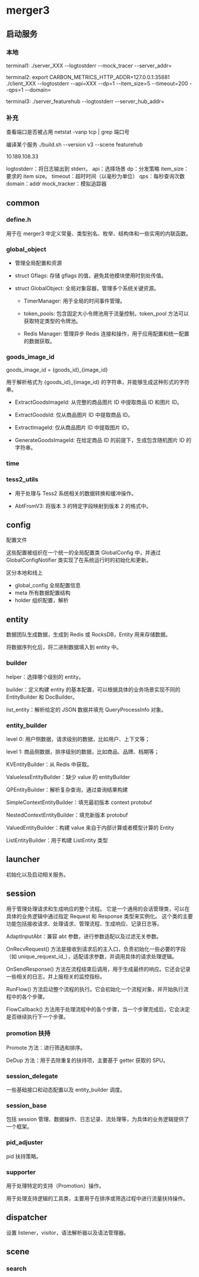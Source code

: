 # merger3

## 启动服务

### 本地

terminal1:  ./server_XXX --logtostderr --mock_tracer  --server_addr=

terminal2:  export CARBON_METRICS_HTTP_ADDR=127.0.0.1:35881
            ./client_XXX  --logtostderr --api=XXX --dp=1 --item_size=5 --timeout=200 --qps=1 --domain=

terminal3:  ./server_featurehub --logtostderr --server_hub_addr=

### 补充

查看端口是否被占用 netstat -vanp tcp | grep 端口号

编译某个服务 ./build.sh --version v3 --scene featurehub

10.189.108.33

logtostderr：将日志输出到 stderr。
api：选择场景
dp：分发策略
item_size：要求的 item size。
timeout：超时时间（以毫秒为单位）
qps：每秒查询次数
domain：addr
mock_tracker：模拟追踪器

## common

### define.h

用于在 merger3 中定义常量、类型别名、枚举、结构体和一些实用的内联函数。

### global_object

- 管理全局配置和资源

- struct Gflags: 存储 gflags 的值，避免其他模块使用时到处传值。

- struct GlobalObject: 全局对象容器，管理多个系统关键资源。

  - TimerManager: 用于全局的时间事件管理。

  - token_pools: 包含固定大小令牌池用于流量控制，token_pool 方法可以获取特定类型的令牌池。

  - Redis Manager: 管理异步 Redis 连接和操作，用于应用配置和统一配置的数据获取。

### goods_image_id

goods_image_id = {goods_id}_{image_id}

用于解析格式为 {goods_id}_{image_id} 的字符串，并能够生成这种形式的字符串。

- ExtractGoodsImageId: 从完整的商品图片 ID 中提取商品 ID 和图片 ID。

- ExtractGoodsId: 仅从商品图片 ID 中提取商品 ID。

- ExtractImageId: 仅从商品图片 ID 中提取图片 ID。

- GenerateGoodsImageId: 在给定商品 ID 的前提下，生成包含随机图片 ID 的字符串。

### time

### tess2_utils

- 用于处理与 Tess2 系统相关的数据转换和缓冲操作。

- AbtFromV3: 将版本 3 的特定字段映射到版本 2 的格式中。

## config

配置文件

这些配置被组织在一个统一的全局配置类 GlobalConfig 中，并通过 GlobalConfigNotifier 类实现了在系统运行时的初始化和更新。

区分本地和线上

- global_config 全局配置信息
- meta 所有数据配置结构
- holder 组织配置，解析

## entity

数据团队生成数据，生成到 Redis 或 RocksDB，Entity 用来存储数据。

将数据序列化后，将二进制数据填入到 entity 中。

### builder

helper：选择哪个级别的 entity。

builder：定义构建 entity 的基本配置，可以根据具体的业务场景实现不同的 EntityBuilder 和 DocBuilder。

list_entity：解析给定的 JSON 数据并填充 QueryProcessInfo 对象。

### entity_builder

level 0: 用户侧数据，请求级别的数据，比如用户、上下文等；

level 1: 商品侧数据，排序级别的数据，比如商品、品牌、档期等；

KVEntityBuilder：从 Redis 中获取。

ValuelessEntityBuilder：缺少 value 的 entityBuilder

QPEntityBuilder：解析复杂查询，通过查询结果构建

SimpleContextEntityBuilder：填充最初版本 context protobuf

NestedContextEntityBuilder：填充新版本 protobuf

ValuedEntityBuilder：构建 value 来自于内部计算或者模型计算的 Entity

ListEntityBuilder：用于构建 ListEntity 类型

## launcher

初始化以及启动相关服务。

## session

用于管理处理请求和生成响应的整个流程。
它是一个通用的会话管理类，可以在具体的业务逻辑中通过指定 Request 和 Response 类型来实例化。
这个类的主要功能包括接收请求、处理请求、管理流程、生成响应、记录日志等。

AdaptInputAbt：兼容 abt 参数，进行参数适配以及过滤无关参数。

OnRecvRequest() 方法是接收到请求后的主入口，负责初始化一些必要的字段（如 unique_request_id_），适配请求参数，并调用具体的请求处理逻辑。

OnSendResponse() 方法在流程结束后调用，用于生成最终的响应。它还会记录一些相关的日志，并上报相关的监控指标。

RunFlow() 方法启动整个流程的执行。它会初始化一个流程对象，并开始执行流程中的各个步骤。

FlowCallback() 方法用于处理流程中的各个步骤，当一个步骤完成后，它会决定是否继续执行下一个步骤。

### promotion 扶持

Promote 方法：进行筛选和排序。

DeDup 方法：用于去除重复的扶持项，主要基于 getter 获取的 SPU。

### session_delegate

一些基础接口和动态配置以及 entity_builder 调度。

### session_base

包括 session 管理、数据操作、日志记录、流处理等，为具体的业务逻辑提供了一个框架。

### pid_adjuster

pid 扶持策略。

### supporter

用于处理特定的支持（Promotion）操作。

用于处理支持逻辑的工具类，主要用于在排序或筛选过程中进行流量扶持操作。

## dispatcher

设置 listener，visitor，语法解析器以及语法管理器。

## scene

### search
